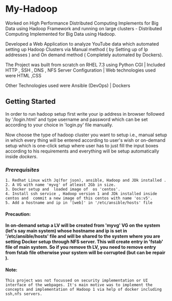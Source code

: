 # My-Hadoop
Worked on High Performance Distributed Computing Implements for Big Data using Hadoop Framework and running on large clusters - Distributed Computing Implemented for Big Data using Hadoop.

Developed a Web Application to analyze YouTube data which automated setting up Hadoop Clusters via Manual method ( by Setting up of Ip addresses ) and On demand method ( Completely automated by Dockers).

The Project was built from scratch on RHEL 7.3 using Python CGI | Included HTTP , SSH , DNS , NFS Server Configuration | Web technologies used were HTML ,CSS 

Other Technologies used were Ansible (DevOps) | Dockers

## Getting Started
In order to run hadoop setup first write your ip address in browser followed by '/login.html' and type username and password which can be set according to your choice in 'login.py' file manually.

Now choose the type of hadoop cluster you want to setup i.e., manual setup in which every thing will be entered according to user's wish or on-demand setup which is one-click setup where user has to just fill the  input boxes according to his requirements and everything will be setup automatically inside *dockers*.

### *Prerequisites*
    1. Redhat Linux with Jq(for json), ansible, Hadoop and JDk installed .
    2. A VG with name 'myvg' of atleast 2Gb in size.
    3. Docker setup and  loaded image of  os 'centos'.  
    4. Install ssh service , Hadoop version 1 and JDk installed inside centos and  commit a new image of this centos with name 'os:v5'.
    5. Add a hostname and ip in '[web]' in '/etc/ansible/hosts' file
    
#### Precaution:
**In on-demand setup a LV  will be created from 'myvg' VG on the system (let's say main system) whose hostname and ip is set in '/etc/ansible/hosts' file and will be shared to the system where you are setting Docker setup  through NFS server. This will create entry in 'fstab' file of  main system. 
So if you remove th LV, you need to  remove entry from fstab file otherwise your system will be corrupted (but can be repair ).**

#### Note:
    This project was not focussed on security implementation or UI interface of the webpages. It's main motive was to implement the concepts and implementation of Hadoop 1 via help of docker including ssh,nfs servers.